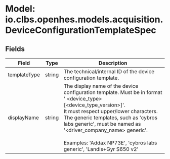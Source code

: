# Model: io.clbs.openhes.models.acquisition.DeviceConfigurationTemplateSpec

## Fields

| Field | Type | Description |
| --- | --- | --- |
| templateType | string | The technical/internal ID of the device configuration template. |
| displayName | string | The display name of the device configuration template. Must be in format '<manufacturer> <device_type> [<device_type_version>]'.<br> It must respect upper/lower characters.<br> The generic templates, such as 'cybros labs generic', must be named as '<driver_company_name> generic'.<br><br> Examples: 'Addax NP73E', 'cybros labs generic', 'Landis+Gyr S650 v2' |

